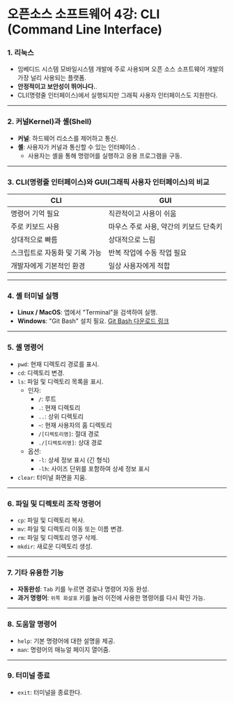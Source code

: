 # 오픈소스 소프트웨어 4강: CLI (Command Line Interface)

### **1. 리눅스**
- 임베디드 시스템 모바일시스템 개발에 주로 사용되며 오픈 소스 소프트웨어 개발의 가장 널리 사용되는 플랫폼.
- **안정적이고 보안성이 뛰어나다.**.
- CLI(명령줄 인터페이스)에서 실행되지만 그래픽 사용자 인터페이스도 지원한다.

---

### **2. 커널Kernel)과 셸(Shell)**
- **커널**: 하드웨어 리소스를 제어하고 통신.
- **셸**: 사용자가 커널과 통신할 수 있는 인터페이스 .
  - 사용자는 셸을 통해 명령어를 실행하고 응용 프로그램을 구동.

---

### **3. CLI(명령줄 인터페이스)와 GUI(그래픽 사용자 인터페이스)의 비교**

| CLI | GUI |
| --- | --- |
| 명령어 기억 필요 | 직관적이고 사용이 쉬움 |
| 주로 키보드 사용 | 마우스 주로 사용, 약간의 키보드 단축키 |
| 상대적으로 빠름 | 상대적으로 느림 |
| 스크립트로 자동화 및 기록 가능 | 반복 작업에 수동 작업 필요 |
| 개발자에게 기본적인 환경 | 일상 사용자에게 적합 |

---

### **4. 셸 터미널 실행**
- **Linux / MacOS**: 앱에서 "Terminal"을 검색하여 실행.
- **Windows**: "Git Bash" 설치 필요. [Git Bash 다운로드 링크](https://git-scm.com/)

---

### **5. 셸 명령어**
- `pwd`: 현재 디렉토리 경로를 표시.
- `cd`: 디렉토리 변경.
- `ls`: 파일 및 디렉토리 목록을 표시.
  - 인자:
    - `/`: 루트
    - `.`: 현재 디렉토리
    - `..`: 상위 디렉토리
    - `~`: 현재 사용자의 홈 디렉토리
    - `/[디렉토리명]`: 절대 경로
    - `./[디렉토리명]`: 상대 경로
  - 옵션:
    - `-l`: 상세 정보 표시 (긴 형식)
    - `-lh`: 사이즈 단위를 포함하여 상세 정보 표시
- `clear`: 터미널 화면을 지움.

---

### **6. 파일 및 디렉토리 조작 명령어**
- `cp`: 파일 및 디렉토리 복사.
- `mv`: 파일 및 디렉토리 이동 또는 이름 변경.
- `rm`: 파일 및 디렉토리 영구 삭제.
- `mkdir`: 새로운 디렉토리 생성.

---

### **7. 기타 유용한 기능**
- **자동완성**: `Tab` 키를 누르면 경로나 명령어 자동 완성.
- **과거 명령어**: `위쪽 화살표` 키를 눌러 이전에 사용한 명령어를 다시 확인 가능.

---

### **8. 도움말 명령어**
- `help`: 기본 명령어에 대한 설명을 제공.
- `man`: 명령어의 매뉴얼 페이지 열어줌.

---

### **9. 터미널 종료**
- `exit`: 터미널을 종료한다.
